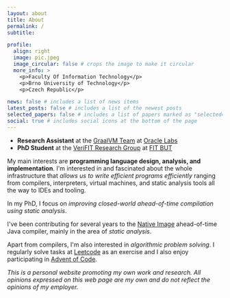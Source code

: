 ```yaml
---
layout: about
title: About
permalink: /
subtitle:

profile:
  align: right
  image: pic.jpeg
  image_circular: false # crops the image to make it circular
  more_info: >
    <p>Faculty Of Information Technology</p>
    <p>Brno University of Technology</p>
    <p>Czech Republic</p>

news: false # includes a list of news items
latest_posts: false # includes a list of the newest posts
selected_papers: false # includes a list of papers marked as "selected={true}"
social: true # includes social icons at the bottom of the page
---
```

* **Research Assistant** at the [GraalVM Team](https://www.graalvm.org/) at [Oracle Labs](https://labs.oracle.com/)
* **PhD Student** at the [VeriFIT Research Group](https://www.fit.vut.cz/research/group/verifit/.en) at [FIT BUT](https://www.fit.vut.cz/.en)

My main interests are **programming language design, analysis, and implementation**. I'm interested in and fascinated about the whole infrastructure that *allows us to write efficient programs efficiently* ranging from compilers, interpreters, virtual machines, and static analysis tools all the way to IDEs and tooling.

In my PhD, I focus on *improving closed-world ahead-of-time compilation using static analysis*.

I've been contributing for several years to the [Native Image](https://www.graalvm.org/latest/reference-manual/native-image/) ahead-of-time Java compiler, mainly in the area of *static analysis*.

Apart from compilers, I'm also interested in *algorithmic problem solving*. I regularly solve tasks at [Leetcode](https://leetcode.com/dkozak94/) as an exercise and I also enjoy participating in [Advent of Code](https://adventofcode.com/). 

*This is a personal website promoting my own work and research. All opinions expressed on this web page are my own and do not reflect the opinions of my employer.*





